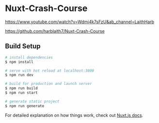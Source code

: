 # Nuxt-Crash-Course

https://www.youtube.com/watch?v=Wdmi4k7sFzU&ab_channel=LaithHarb

https://github.com/harblaith7/Nuxt-Crash-Course

## Build Setup

```bash
# install dependencies
$ npm install

# serve with hot reload at localhost:3000
$ npm run dev

# build for production and launch server
$ npm run build
$ npm run start

# generate static project
$ npm run generate
```

For detailed explanation on how things work, check out [Nuxt.js docs](https://nuxtjs.org).
